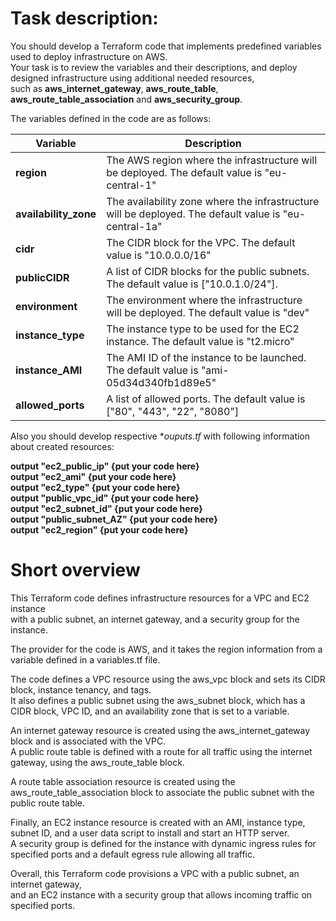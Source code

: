 # Task description:

You should develop a Terraform code that implements predefined variables used to deploy infrastructure on AWS. <br>
Your task is to review the variables and their descriptions, and deploy designed infrastructure using additional needed resources, <br>
such as **aws_internet_gateway**, **aws_route_table**, **aws_route_table_association** and **aws_security_group**. <br>

The variables defined in the code are as follows:<br>

| **Variable**  | **Description** |
| --- | --- |
| **region** | The AWS region where the infrastructure will be deployed. The default value is "eu-central-1"  |
| **availability_zone**  | The availability zone where the infrastructure will be deployed. The default value is "eu-central-1a"  |
| **cidr**  | The CIDR block for the VPC. The default value is "10.0.0.0/16" |
| **publicCIDR**  | A list of CIDR blocks for the public subnets. The default value is ["10.0.1.0/24"].  |
| **environment**  | The environment where the infrastructure will be deployed. The default value is "dev"  |
| **instance_type**  | The instance type to be used for the EC2 instance. The default value is "t2.micro"  |
| **instance_AMI**  | The AMI ID of the instance to be launched. The default value is "ami-05d34d340fb1d89e5"  |
| **allowed_ports**  | A list of allowed ports. The default value is ["80", "443", "22", "8080"]  |

Also you should develop respective **ouputs.tf* with following information about created resources: <br>

**output "ec2_public_ip" {put your code here}**<br>
**output "ec2_ami" {put your code here}**<br>
**output "ec2_type" {put your code here}**<br>
**output "public_vpc_id" {put your code here}**<br>
**output "ec2_subnet_id" {put your code here}**<br>
**output "public_subnet_AZ" {put your code here}**<br>
**output "ec2_region" {put your code here}**<br>


# Short overview

This Terraform code defines infrastructure resources for a VPC and EC2 instance <br>
with a public subnet, an internet gateway, and a security group for the instance.<br>

The provider for the code is AWS, and it takes the region information from a variable defined in a variables.tf file.<br>

The code defines a VPC resource using the aws_vpc block and sets its CIDR block, instance tenancy, and tags. <br>
It also defines a public subnet using the aws_subnet block, which has a CIDR block, VPC ID, and an availability zone that is set to a variable.<br>

An internet gateway resource is created using the aws_internet_gateway block and is associated with the VPC. <br>
A public route table is defined with a route for all traffic using the internet gateway, using the aws_route_table block.<br>

A route table association resource is created using the aws_route_table_association block to associate the public subnet with the public route table.<br>

Finally, an EC2 instance resource is created with an AMI, instance type, subnet ID, and a user data script to install and start an HTTP server. <br>
A security group is defined for the instance with dynamic ingress rules for specified ports and a default egress rule allowing all traffic.<br>

Overall, this Terraform code provisions a VPC with a public subnet, an internet gateway, <br>
and an EC2 instance with a security group that allows incoming traffic on specified ports.
